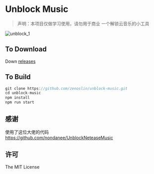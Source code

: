 # Unblock Music

> 声明：本项目仅做学习使用，请勿用于商业
一个解锁云音乐的小工具

![unblock_1](https://zenoslin.top/laboratory/cdn/wechat/unblock_2.png)

## To Download

Down [releases](https://github.com/zenoslin/unblock-music/releases)

## To Build

```js
git clone https://github.com/zenoslin/unblock-music.git
cd unblock-music
npm install
npm run start
```

## 感谢

使用了这位大佬的代码  
https://github.com/nondanee/UnblockNeteaseMusic

## 许可

The MIT License
